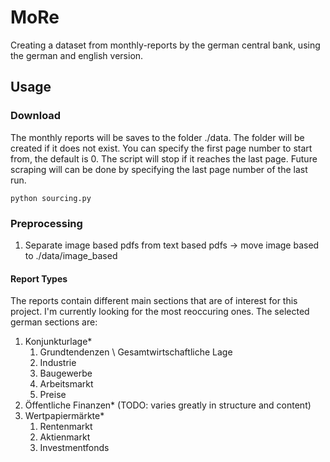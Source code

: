 # MoRe

Creating a dataset from monthly-reports by the german central bank, using the german and english version.

## Usage

### Download

The monthly reports will be saves to the folder ./data. The folder will be created if it does not exist. You can specify the first page number to start from, the default is 0. The script will stop if it reaches the last page. Future scraping will can be done by specifying the last page number of the last run.

```console
python sourcing.py
```

### Preprocessing

1. Separate image based pdfs from text based pdfs -> move image based to ./data/image_based

#### Report Types

The reports contain different main sections that are of interest for this project. I'm currently looking for the most reoccuring ones. The selected german sections are:

1. Konjunkturlage*
    1. Grundtendenzen \ Gesamtwirtschaftliche Lage
    2. Industrie
    3. Baugewerbe
    4. Arbeitsmarkt
    5. Preise
2. Öffentliche Finanzen* (TODO: varies greatly in structure and content)
3. Wertpapiermärkte*
    1. Rentenmarkt
    2. Aktienmarkt
    3. Investmentfonds

